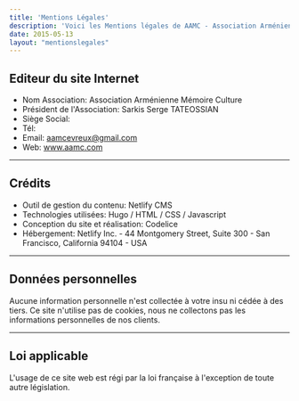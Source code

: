 ```yaml
---
title: 'Mentions Légales'
description: 'Voici les Mentions légales de AAMC - Association Arménienne Mémoire Culture.'
date: 2015-05-13
layout: "mentionslegales"
---
```


## Editeur du site Internet

- Nom Association: Association Arménienne Mémoire Culture
- Président de l'Association: Sarkis Serge TATEOSSIAN
- Siège Social: 
- Tél: 
- Email: aamcevreux@gmail.com
- Web: www.aamc.com

***

## Crédits

- Outil de gestion du contenu: Netlify CMS
- Technologies utilisées: Hugo / HTML / CSS / Javascript
- Conception du site et réalisation: Codelice
- Hébergement: Netlify Inc. - 44 Montgomery Street, Suite 300 - San Francisco, California 94104 - USA

***

## Données personnelles

Aucune information personnelle n'est collectée à votre insu ni cédée à des tiers. Ce site n'utilise pas de cookies, nous ne collectons pas les informations personnelles de nos clients.

***

## Loi applicable

L'usage de ce site web est régi par la loi française à l'exception de toute autre législation.
